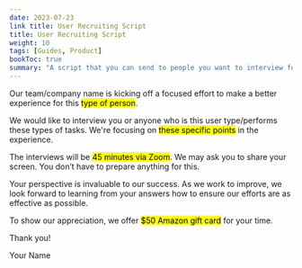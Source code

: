 ```yaml
---
date: 2023-07-23
link title: User Recruiting Script
title: User Recruiting Script
weight: 10
tags: [Guides, Product]
bookToc: true
summary: "A script that you can send to people you want to interview for your research."
---
```


Our team/company name is kicking off a focused effort to make a better experience for this <mark>type of person</mark>.

We would like to interview you or anyone who is this user type/performs these types of tasks. We're focusing on <mark>these specific points</mark> in the experience.

The interviews will be <mark>45 minutes via Zoom</mark>. We may ask you to share your screen. You don’t have to prepare anything for this.

Your perspective is invaluable to our success. As we work to improve, we look forward to learning from your answers how to ensure our efforts are as effective as possible.

To show our appreciation, we offer <mark> $50 Amazon gift card</mark> for your time.

Thank you!

Your Name